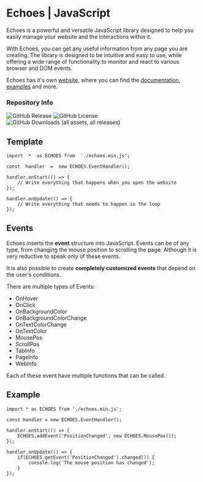 # Echoes | JavaScript
Echoes is a powerful and versatile JavaScript library designed to help you easily manage your website and the interactions within it.

With Echoes, you can get any useful information from any page you are creating.
The library is designed to be intuitive and easy to use, while offering a wide range of functionality to monitor and react to various browser and DOM events.

Echoes has it's own [website](https://echoes.leonardoulino.com), where you can find the [documentation](https://echoes.leonardoulino.com/docs), [examples](https://echoes.leonardoulino.com/examples) and more.

### Repository Info

![GitHub Release](https://img.shields.io/github/v/release/Noel-Em/EchoesJS) ![GitHub License](https://img.shields.io/github/license/Noel-Em/EchoesJS)
![GitHub Downloads (all assets, all releases)](https://img.shields.io/github/downloads/Noel-Em/EchoesJS/total)
## Template

    import  *  as ECHOES from  './echoes.min.js';
    
    const  handler  =  new ECHOES.EventHandler();
    
    handler.onStart(() => {
	    // Write everything that happens when you open the website
    });
    
    handler.onUpdate(() => {
	    // Write everything that needs to happen in the loop
    });


## Events

Echoes inserts the **event** structure into JavaScript.
Events can be of any type, from changing the mouse position to scrolling the page. 
Although it is very reductive to speak only of these events.

It is also possible to create **completely customized events** that depend on the user's conditions.

There are multiple types of Events:
 - OnHover
 - OnClick
 - OnBackgroundColor
 - OnBackgroundColorChange
 - OnTextColorChange
 - OnTextColor
 - MousePos
 - ScrollPos
 - TabInfo
 - PageInfo
 - WebInfo
 

Each of these event have multiple functions that can be called.

## Example

    import * as ECHOES from './echoes.min.js';

    const handler = new ECHOES.EventHandler();

    handler.onStart(() => {
	    ECHOES.addEvent('PositionChanged', new ECHOES.MousePos());
    });
    
    handler.onUpdate(() => {
	    if(ECHOES.getEvent('PositionChanged').changed()) {
		    console.log('The mouse position has changed');
	    }
    });
